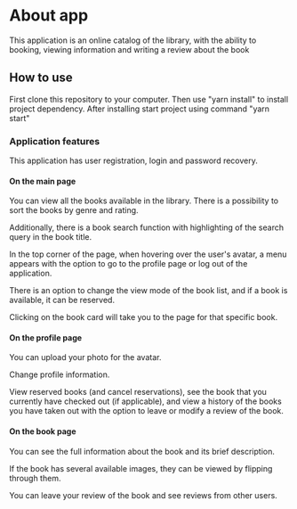 # About app 
This application is an online catalog of the library, with the ability to booking, viewing information and writing a review about the book 

## How to use  
 First clone this repository to your computer.
Then use "yarn install" to install project dependency. After installing start project using command "yarn start"

### Application features 
This application has user registration, login and password recovery.  
#### On the main page   
You can view all the books available in the library. There is a possibility to sort the books by genre and rating.   

Additionally, there is a book search function with highlighting of the search query in the book title.    

In the top corner of the page, when hovering over the user's avatar, a menu appears with the option to go to the profile page or log out of the application.    

There is an option to change the view mode of the book list, and if a book is available, it can be reserved.  

Clicking on the book card will take you to the page for that specific book.  

#### On the profile page
You can upload your photo for the avatar.  

Change profile information.  

View reserved books (and cancel reservations), see the book that you currently have checked out (if applicable), and view a history of the books you have taken out with the option to leave or modify a review of the book.

#### On the book page
You can see the full information about the book and its brief description.   

If the book has several available images, they can be viewed by flipping through them.  

You can leave your review of the book and see reviews from other users.



